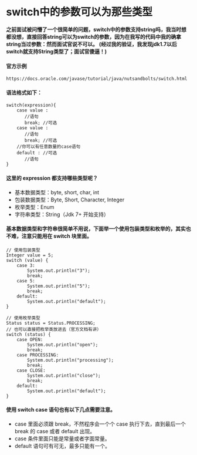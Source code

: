 # switch中的参数可以为那些类型

**之前面试被问懵了一个很简单的问题，switch中的参数支持string吗，我当时想都没想，直接回答string可以为switch的参数，因为在我写的代码中我的确拿string当过参数：然而面试官说不可以。
(经过我的验证，我发现jdk1.7以后switch就支持String类型了；面试官傻逼！)**

#### 官方示例
```
https://docs.oracle.com/javase/tutorial/java/nutsandbolts/switch.html
```

<!--more-->
#### 语法格式如下：
```
switch(expression){
    case value :
       //语句
       break; //可选
    case value :
       //语句
       break; //可选
    //你可以有任意数量的case语句
    default : //可选
       //语句
}
```
#### 这里的 expression 都支持哪些类型呢？
- 基本数据类型：byte, short, char, int
- 包装数据类型：Byte, Short, Character, Integer
- 枚举类型：Enum
- 字符串类型：String（Jdk 7+ 开始支持）

#### 基本数据类型和字符串很简单不用说，下面举一个使用包装类型和枚举的，其实也不难，注意只能用在 switch 块里面。
```
// 使用包装类型
Integer value = 5;
switch (value) {
    case 3:
        System.out.println("3");
        break;
    case 5:
        System.out.println("5");
        break;
    default:
        System.out.println("default");
}

// 使用枚举类型
Status status = Status.PROCESSING;
// 也可以直接把枚举类放进去（官方文档有讲）
switch (status) {
    case OPEN:
        System.out.println("open");
        break;
    case PROCESSING:
        System.out.println("processing");
        break;
    case CLOSE:
        System.out.println("close");
        break;
    default:
        System.out.println("default");
}
```
#### 使用 switch case 语句也有以下几点需要注意。
- case 里面必须跟 break，不然程序会一个个 case 执行下去，直到最后一个 break 的 case 或者 default 出现。
- case 条件里面只能是常量或者字面常量。
- default 语句可有可无，最多只能有一个。

